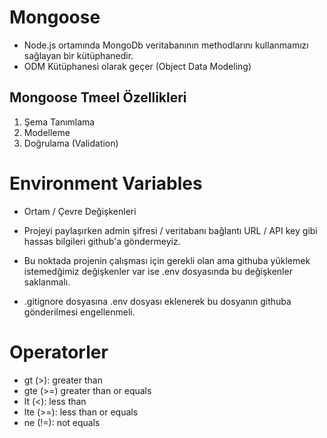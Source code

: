 # Mongoose

- Node.js ortamında MongoDb veritabanının methodlarını kullanmamızı sağlayan bir kütüphanedir.
- ODM Kütüphanesi olarak geçer (Object Data Modeling)

## Mongoose Tmeel Özellikleri

1. Şema Tanımlama
2. Modelleme
3. Doğrulama (Validation)

# Environment Variables

- Ortam / Çevre Değişkenleri

- Projeyi paylaşırken admin şifresi / veritabanı bağlantı URL / API key gibi hassas bilgileri github'a göndermeyiz.

- Bu noktada projenin çalışması için gerekli olan ama githuba yüklemek istemedğimiz değişkenler var ise .env dosyasında bu değişkenler saklanmalı.

- .gitignore dosyasına .env dosyası eklenerek bu dosyanın githuba gönderilmesi engellenmeli.

# Operatorler

- gt (>): greater than
- gte (>=) greater than or equals
- lt (<): less than
- lte (>=): less than or equals
- ne (!=): not equals
